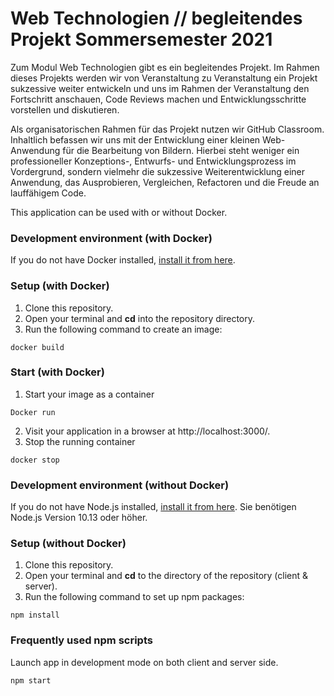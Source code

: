 # Web Technologien // begleitendes Projekt Sommersemester 2021

Zum Modul Web Technologien gibt es ein begleitendes Projekt. Im Rahmen dieses Projekts werden wir von Veranstaltung zu Veranstaltung ein Projekt sukzessive weiter entwickeln und uns im Rahmen der Veranstaltung den Fortschritt anschauen, Code Reviews machen und Entwicklungsschritte vorstellen und diskutieren.

Als organisatorischen Rahmen für das Projekt nutzen wir GitHub Classroom. Inhaltlich befassen wir uns mit der Entwicklung einer kleinen Web-Anwendung für die Bearbeitung von Bildern. Hierbei steht weniger ein professioneller Konzeptions-, Entwurfs- und Entwicklungsprozess im Vordergrund, sondern vielmehr die sukzessive Weiterentwicklung einer Anwendung, das Ausprobieren, Vergleichen, Refactoren und die Freude an lauffähigem Code.


This application can be used with or without Docker.

### Development environment (with Docker)
If you do not have Docker installed, [install it from here](https://docs.docker.com/get-docker/).

### Setup (with Docker)
1. Сlone this repository.  
2. Open your terminal and **cd** into the repository directory.
3. Run the following command to create an image:
```
docker build
```

### Start (with Docker)
1. Start your image as a container
```
Docker run 
```
2. Visit your application in a browser at http://localhost:3000/.
3. Stop the running container
```
docker stop 
```
### Development environment (without Docker)
If you do not have Node.js installed, [install it from here](https://nodejs.org/en/).
Sie benötigen Node.js Version 10.13 oder höher.

### Setup (without Docker)
1. Сlone this repository. 
2. Open your terminal and **cd** to the directory of the repository (client & server).
3. Run the following command to set up npm packages:
```
npm install
```
 ### Frequently used npm scripts
Launch app in development mode on both client and server side.
```
npm start
```
